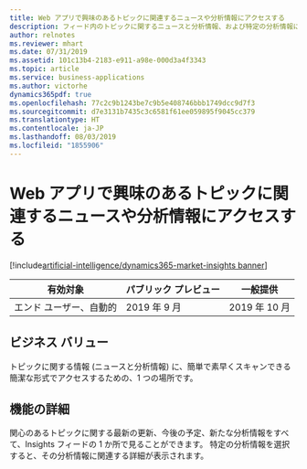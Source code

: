 ```yaml
---
title: Web アプリで興味のあるトピックに関連するニュースや分析情報にアクセスする
description: フィード内のトピックに関するニュースと分析情報、および特定の分析情報に関連する詳細ビューを表示する新しい Web アプリ。
author: relnotes
ms.reviewer: mhart
ms.date: 07/31/2019
ms.assetid: 101c13b4-2183-e911-a98e-000d3a4f3343
ms.topic: article
ms.service: business-applications
ms.author: victorhe
dynamics365pdf: true
ms.openlocfilehash: 77c2c9b1243be7c9b5e408746bbb1749dcc9d7f3
ms.sourcegitcommit: d7e3131b7435c3c6581f61ee059895f9045cc379
ms.translationtype: HT
ms.contentlocale: ja-JP
ms.lasthandoff: 08/03/2019
ms.locfileid: "1855906"
---
```

# <a name="access-the-news-and-insights-related-to-topics-of-interest-in-a-web-app"></a>Web アプリで興味のあるトピックに関連するニュースや分析情報にアクセスする
[!include[artificial-intelligence/dynamics365-market-insights banner](../includes/artificial-intelligence/dynamics365-market-insights.md)]

| 有効対象    |  パブリック プレビュー | 一般提供 | 
| ---------- | ---------- |---------- |
|エンド ユーザー、自動的|2019 年 9 月| 2019 年 10 月|


## <a name="business-value"></a>ビジネス バリュー
<!-- bv start -->
トピックに関する情報 (ニュースと分析情報) に、簡単で素早くスキャンできる簡潔な形式でアクセスするための、1 つの場所です。
<!-- bv end -->



## <a name="feature-details"></a>機能の詳細
<!--feature detail start -->
関心のあるトピックに関する最新の更新、今後の予定、新たな分析情報をすべて、Insights フィードの 1 か所で見ることができます。  特定の分析情報を選択すると、その分析情報に関連する詳細が表示されます。
<!--feature detail end -->











